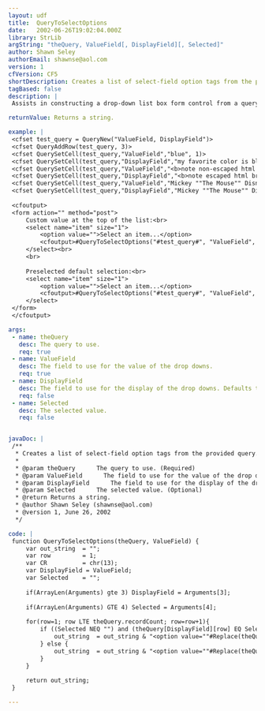 ```yaml
---
layout: udf
title:  QueryToSelectOptions
date:   2002-06-26T19:02:04.000Z
library: StrLib
argString: "theQuery, ValueField[, DisplayField][, Selected]"
author: Shawn Seley
authorEmail: shawnse@aol.com
version: 1
cfVersion: CF5
shortDescription: Creates a list of select-field option tags from the provided query.
tagBased: false
description: |
 Assists in constructing a drop-down list box form control from a query. Used within HTML &lt;select&gt; tags. Creates a list of option tags from the provided query, allowing separate fields for values and displayed text. Optionally a default (&quot;selected&quot;) DisplayField may be specified. Unlike &lt;cfselect&gt;, QueryToSelectOptions allows values which are not part of the query to be specified *above* the query-driven values. Additionally, potential HTML-breaking characters are automatically converted to HTML entities where necessary.

returnValue: Returns a string.

example: |
 <cfset test_query = QueryNew("ValueField, DisplayField")>
 <cfset QueryAddRow(test_query, 3)>
 <cfset QuerySetCell(test_query,"ValueField","blue", 1)>
 <cfset QuerySetCell(test_query,"DisplayField","my favorite color is blue", 1)>
 <cfset QuerySetCell(test_query,"ValueField","<b>note non-escaped html brackets in source</b>", 2)>
 <cfset QuerySetCell(test_query,"DisplayField","<b>note escaped html brackets in source</b>", 2)>
 <cfset QuerySetCell(test_query,"ValueField","Mickey ""The Mouse"" Disney", 3)>
 <cfset QuerySetCell(test_query,"DisplayField","Mickey ""The Mouse"" Disney", 3)>
 
 <cfoutput>
 <form action="" method="post">
     Custom value at the top of the list:<br>
     <select name="item" size="1">
         <option value="">Select an item...</option>
         <cfoutput>#QueryToSelectOptions("#test_query#", "ValueField", "DisplayField")#</cfoutput>
     </select><br>
     <br>
 
     Preselected default selection:<br>
     <select name="item" size="1">
         <option value="">Select an item...</option>
         <cfoutput>#QueryToSelectOptions("#test_query#", "ValueField", "DisplayField", "Mickey ""The Mouse"" Disney")#</cfoutput>
     </select>
 </form>
 </cfoutput>

args:
 - name: theQuery
   desc: The query to use.
   req: true
 - name: ValueField
   desc: The field to use for the value of the drop downs.
   req: true
 - name: DisplayField
   desc: The field to use for the display of the drop downs. Defaults to ValueField.
   req: false
 - name: Selected
   desc: The selected value.
   req: false


javaDoc: |
 /**
  * Creates a list of select-field option tags from the provided query.
  * 
  * @param theQuery      The query to use. (Required)
  * @param ValueField      The field to use for the value of the drop downs. (Required)
  * @param DisplayField      The field to use for the display of the drop downs. Defaults to ValueField. (Optional)
  * @param Selected      The selected value. (Optional)
  * @return Returns a string. 
  * @author Shawn Seley (shawnse@aol.com) 
  * @version 1, June 26, 2002 
  */

code: |
 function QueryToSelectOptions(theQuery, ValueField) {
     var out_string  = "";
     var row         = 1;
     var CR          = chr(13);
     var DisplayField = ValueField;
     var Selected    = "";
     
     if(ArrayLen(Arguments) gte 3) DisplayField = Arguments[3];
     
     if(ArrayLen(Arguments) GTE 4) Selected = Arguments[4];
 
     for(row=1; row LTE theQuery.recordCount; row=row+1){
         if ((Selected NEQ "") and (theQuery[DisplayField][row] EQ Selected)) {
             out_string  = out_string & "<option value=""#Replace(theQuery[ValueField][row], """", "&quot;", "ALL")#"" selected>#ReplaceList(theQuery[DisplayField][row], "<,>", "&lt;,&gt;")#</option>#CR#";
         } else {
             out_string  = out_string & "<option value=""#Replace(theQuery[ValueField][row], """", "&quot;", "ALL")#"">#ReplaceList(theQuery[DisplayField][row], "<,>", "&lt;,&gt;")#</option>#CR#";
         }
     }
 
     return out_string;
 }

---
```


